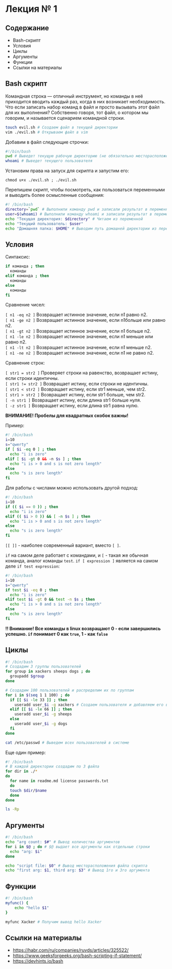# Лекция № 1

## Содержание

- Bash-скрипт
- Условия
- Циклы
- Аргументы
- Функции
- Ссылки на материалы

## Bash скрипт

Командная строка — отличный инструмент, но команды в неё приходится вводить каждый раз, когда в них возникает необходимость. Что если записать набор команд в файл и просто вызывать этот файл для их выполнения? Собственно говоря, тот файл, о котором мы говорим, и называется сценарием командной строки.

```bash
touch evil.sh # Создаем файл в текущей директории
vim ./evil.sh # Открываем файл в vim
```

Добавим в файл следующие строчки:

```bash
#!/bin/bash
pwd # Выведет текущую рабочую директорию (не обязательно месторасположение самого скрипта)
whoami # Выведет текущего пользователя
```

Установим права на запуск для скрипта и запустим его:

`chmod u+x ./evil.sh ; ./evil.sh`

Перепишем скрипт, чтобы посмотреть, как пользоваться переменными и выводить более осмысленные сообщения:

```bash
#! /bin/bash
directory=`pwd` # Выполнили команду pwd и записали результат в переменную directory
user=$(whoami) # Выполнили команду whoami и записали результат в переменную user
echo "Текущая директория: $directory" # Читаем из переменной
echo "Текущий пользователь: $user"
echo "Домашняя папка: $HOME" # Выводим путь домашней директории из переменной окружения
```

## Условия

Cинтаксис: 

```bash
if команда ; then
  команды
elif команда ; then
  команды
else
  команды
fi
```

Сравнение чисел:

`[ n1 -eq n2 ]` Возвращает истинное значение, если n1 равно n2.  
`[ n1 -ge n2 ]` Возвращает истинное значение, если n1больше или равно n2.  
`[ n1 -gt n2 ]` Возвращает истинное значение, если n1 больше n2.  
`[ n1 -le n2 ]` Возвращает истинное значение, если n1 меньше или равно n2.  
`[ n1 -lt n2 ]` Возвращает истинное значение, если n1 меньше n2.  
`[ n1 -ne n2 ]` Возвращает истинное значение, если n1 не равно n2.

Сравнение строк:

`[ str1 = str2 ]` Проверяет строки на равенство, возвращает истину, если строки идентичны.  
`[ str1 != str2 ]` Возвращает истину, если строки не идентичны.  
`[ str1 < str2 ]` Возвращает истину, если str1 меньше, чем str2.  
`[ str1 > str2 ]` Возвращает истину, если str1 больше, чем str2.  
`[ -n str1 ]` Возвращает истину, если длина str1 больше нуля.  
`[ -z str1 ]` Возвращает истину, если длина str1 равна нулю.

**ВНИМАНИЕ! Пробелы для квадратных скобок важны!**

Пример:

```bash
#! /bin/bash
i=10
s="qwerty"
if [ $i -eq 0 ] ; then
  echo "i is zero"
elif [ $i -gt 0 && -n $s ] ; then
  echo "i is > 0 and s is not zero length"
else
  echo "s is zero length"
fi
```

Для работы с числами можно использовать другой подход:
```bash
#! /bin/bash
i=10
if (( $i == 0 )) ; then
  echo "i is zero"
elif (( $i > 0 )) && [ -n $s ] ; then
  echo "i is > 0 and s is not zero length"
else
  echo "s is zero length"
fi
```

`[[ ]]` - наиболее современный вариант, вместо `[ ]`.

`if` на самом деле работает с командами, и `[` - такая же обычная команда, аналог команды `test`. `if [ expression ]` является на самом деле `if test expression`:
```bash
#! /bin/bash
i=10
s="qwerty"
if test $i -eq 0 ; then
  echo "i is zero"
elif test $i -gt 0 && test -n $s ; then
  echo "i is > 0 and s is not zero length"
else
  echo "s is zero length"
fi
```

**!! Внимание! Все команды в linux возвращают 0 - если завершились успешно. `if` понимает 0 как `true`, 1 - как `false`**

## Циклы

```bash
#! /bin/bash
# Создадим 3 группы пользователей
for group in xackers sheeps dogs ; do
  groupadd $group
done

# Создадим 100 пользователей и распределим их по группам
for i in $(seq 1 1 100) ; do
  if [[ $i -le 33 ]] ; then
    useradd user_$i -g xackers # Создаем пользователя и добавляем его в группу xackers
  elif [[ $i -le 66 ]] ; then
    useradd user_$i -g sheeps
  else
    useradd user_$i -g dogs
  fi
done

cat /etc/passwd # Выведем всех пользователей в системе
```

Еще один пример:

```bash
#! /bin/bash
# В каждой директории создадим по 3 файла
for dir in ./*
do
  for name in readme.md license passwords.txt
  do
  touch $dir/$name
  done 
done

ls -Rp
```

## Аргументы

```bash
#! /bin/bash
echo "arg count: $#" # Вывод количества аргументов
for i in $@ ; do # $@ выдает все аргументы как отдельные строки
  echo "arg: $i"
done

echo "script file: $0" # Вывод месторасположения файла скрипта
echo "first arg: $1, third arg: $3" # Вывод 1го и 3го аргумента
```

## Функции

```bash
#! /bin/bash
myfunc() {
    echo "hello $1"
}

myfunc Xacker # Получим вывод hello Xacker
```

## Ссылки на материалы

- https://habr.com/ru/companies/ruvds/articles/325522/
- https://www.geeksforgeeks.org/bash-scripting-if-statement/
- https://devhints.io/bash
